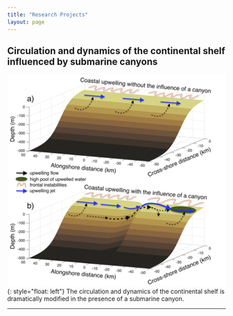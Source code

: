 ```yaml
---
title: "Research Projects"
layout: page
---
```


## Circulation and dynamics of the continental shelf influenced by submarine canyons
![Canyon1](/assets/Research_Canyons_1.png){: style="float: left"}
The circulation and dynamics of the continental shelf is dramatically modified in the presence of a submarine canyon.



______________________________________________________________________________________________________
